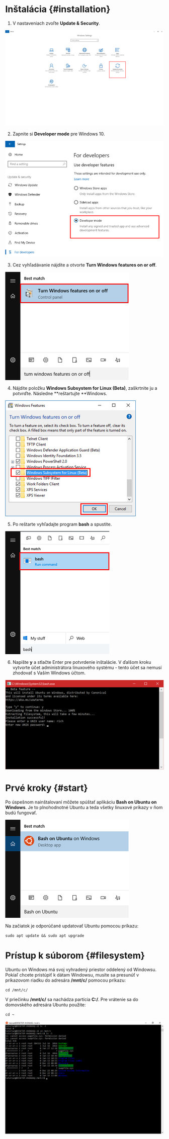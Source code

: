 # Inštalácia {#installation}

1. V nastaveniach zvoľte **Update & Security**.

  ![](../images/ubuntu-on-bash/install_01.png)

2. Zapnite si **Developer mode** pre Windows 10.

  ![](../images/ubuntu-on-bash/install_02.png)

3. Cez vyhľadávanie nájdite a otvorte **Turn Windows features on or off**.

  ![](../images/ubuntu-on-bash/install_03.png)

4. Nájdite položku **Windows Subsystem for Linux (Beta)**, zaškrtnite ju a potvrďte. Následne **reštartujte **Windows.

  ![](../images/ubuntu-on-bash/install_04.png)

5. Po reštarte vyhľadajte program **bash** a spustite. 

  ![](../images/ubuntu-on-bash/install_05.png)
  
6. Napíšte **y** a stlačte Enter pre potvrdenie inštalácie. V ďalšom kroku vytvorte účet administrátora linuxového systému - tento účet sa nemusí zhodovať s Vaším Windows účtom.

  ![](../images/ubuntu-on-bash/install_06.png)

# Prvé kroky {#start}

Po úspešnom nainštalovaní môžete spúštať aplikáciu **Bash on Ubuntu on Windows**. Je to plnohodnotné Ubuntu a teda všetky linuxové príkazy v ňom budú fungovať.

![](../images/ubuntu-on-bash/install_07.png)

Na začiatok je odporúčané updatovať Ubuntu pomocou príkazu:
```
sudo apt update && sudo apt upgrade
```

# Prístup k súborom {#filesystem}

Ubuntu on Windows má svoj vyhradený priestor oddelený od Windowsu. Pokiaľ chcete pristúpiť k dátam Windowsu, musíte sa presunúť v príkazovom riadku do adresára **/mnt/c/** pomocou príkazu:
```
cd /mnt/c/
```
V priečinku **/mnt/c/** sa nachádza partícia **C:/**. Pre vrátenie sa do domovského adresára Ubuntu použite:
```
cd ~
```

![](../images/ubuntu-on-bash/install_08.png)

